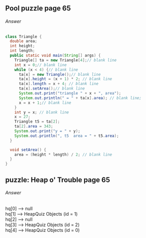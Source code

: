 ## Pool puzzle page 65
###### Answer

```java
class Triangle {
  double area;
  int height;
  int length;
  public static void main(String[] args) {
    Triangle[] ta = new Triangle[4];// blank line
    int x = 0;// blank line
    while (x < 4) {// blank line
      ta[x] = new Triangle();// blank line
      ta[x].height = (x + 1) * 2; // blank line
      ta[x].length = x + 4; // blank line
      ta[x].setArea();// blank line
      System.out.print("triangle " + x + ", area");
      System.out.println(" = " + ta[x].area); // blank line;
      x = x + 1;// blank line
    }
    int y = x; // blank line
    x = 27;
    Triangle t5 = ta[2];
    ta[2].area = 343;
    System.out.print("y = " + y);
    System.out.println(", t5  area = " + t5.area);
  }

  void setArea() {
    area = (height * length) / 2; // blank line
  }
}
```

## puzzle: Heap o' Trouble page 65
###### Answer

hq[0] --> null <br />
hq[1] --> HeapQuiz Objects (id = 1) <br />
hq[2] --> null <br />
hq[3] --> HeapQuiz Objects (id = 2) <br />
hq[4] --> HeapQuiz Objects (id = 0)
